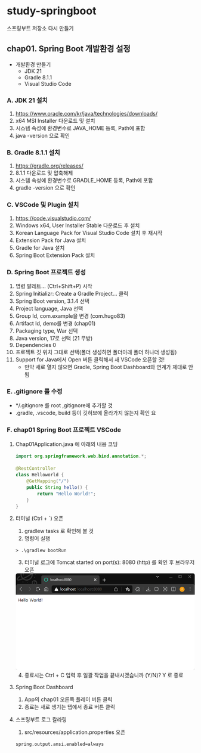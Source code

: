 # study-springboot
스프링부트 저장소 다시 만들기

## chap01. Spring Boot 개발환경 설정
- 개발환경 만들기
	- JDK 21
	- Gradle 8.1.1
	- Visual Studio Code

### A. JDK 21 설치
1. https://www.oracle.com/kr/java/technologies/downloads/ 
2. x64 MSI Installer 다운로드 및 설치
3. 시스템 속성에 환경변수로 JAVA_HOME 등록, Path에 포함
4. java -version 으로 확인

### B. Gradle 8.1.1 설치
1. https://gradle.org/releases/ 
2. 8.1.1 다운로드 및 압축해제
3. 시스템 속성에 환경변수로 GRADLE_HOME 등록, Path에 포함
4. gradle -version 으로 확인

### C. VSCode 및 Plugin 설치
1. https://code.visualstudio.com/
2. Windows x64, User Installer Stable 다운로드 후 설치
3. Korean Language Pack for Visual Studio Code 설치 후 재시작
4. Extension Pack for Java 설치
5. Gradle for Java 설치
6. Spring Boot Extension Pack 설치

### D. Spring Boot 프로젝트 생성
1. 명령 팔레트... (Ctrl+Shift+P) 시작
2. Spring Initializr: Create a Gradle Project... 클릭
3. Spring Boot version, 3.1.4 선택
4. Project language, Java 선택
5. Group Id, com.example을 변경 (com.hugo83)
6. Artifact Id, demo를 변경 (chap01)
7. Packaging type, War 선택
8. Java version, 17로 선택 (21 무방)
9. Dependencies 0 
10. 프로젝트 깃 위치 그대로 선택(폴더 생성하면 폴더아래 폴더 하나더 생성됨)
11. Support for Java에서 Open 버튼 클릭해서 새 VSCode 오픈할 것!
	- 만약 새로 열지 않으면 Gradle, Spring Boot Dashboard와 연계가 제대로 안됨

### E. .gitignore 를 수정
- */.gitignore 를 root ,gitignore에 추가할 것
- .gradle, .vscode, build 등이 깃허브에 올라가지 않는지 확인 요

### F. chap01 Spring Boot 프로젝트 VSCode
1. Chap01Application.java 에 아래의 내용 코딩
	```java
	import org.springframework.web.bind.annotation.*;

	@RestController
	class Helloworld {
		@GetMapping("/")
		public String hello() {
			return "Hello World!";
		}
	}
	```

2. 터미널 (Ctrl + `) 오픈
	1. gradlew tasks 로 확인해 볼 것
	2. 명령어 실행
	```shell
	> .\gradlew bootRun
	```

	3. 터미널 로그에 Tomcat started on port(s): 8080 (http) 를 확인 후 브라우저 오픈
	<img src="https://raw.githubusercontent.com/hugoMGSung/study-springboot/main/imgas/sb0018.png" width="600">

	4. 종료시는 Ctrl + C 입력 후 일괄 작업을 끝내시겠습니까 (Y/N)? Y 로 종료
3. Spring Boot Dashboard
	1. App의 chap01 오른쪽 플레이 버튼 클릭
	2. 종료는 새로 생기는 탭에서 종료 버튼 클릭

4. 스프링부트 로그 칼라링
	1. src/resources/application.properties 오픈 
	```tex
	spring.output.ansi.enabled=always
	```
